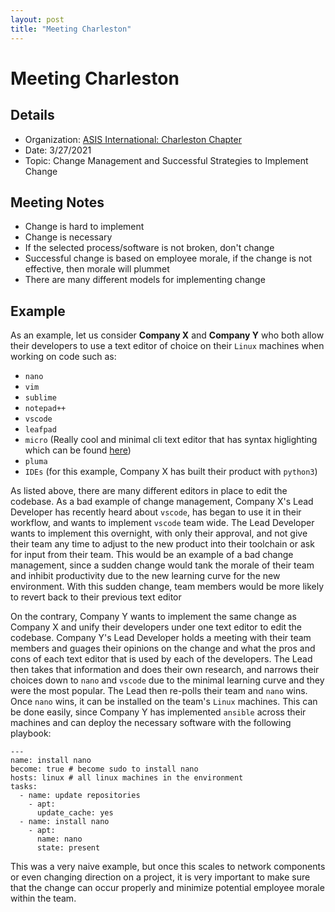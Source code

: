 ```yaml
---
layout: post
title: "Meeting Charleston"  
---
```


# Meeting Charleston

## Details

- Organization: [ASIS International: Charleston Chapter](http://charlestonasis.org/)
- Date: 3/27/2021
- Topic: Change Management and Successful Strategies to Implement Change

## Meeting Notes

- Change is hard to implement 
- Change is necessary
- If the selected process/software is not broken, don't change
- Successful change is based on employee morale, if the change is not effective, then morale will plummet
- There are many different models for implementing change

## Example

As an example, let us consider **Company X** and **Company Y** who both allow their developers to use a text editor of choice on their `Linux` machines when working on code such as:
- `nano`
- `vim`
- `sublime`
- `notepad++`
- `vscode`
- `leafpad`
- `micro` (Really cool and minimal cli text editor that has syntax higlighting which can be found [here](https://micro-editor.github.io/))
- `pluma`
- `IDEs` (for this example, Company X has built their product with `python3`)

As listed above, there are many different editors in place to edit the codebase. As a bad example of change management, Company X's Lead Developer has recently heard about `vscode`, has began to use it in their workflow, and wants to implement `vscode` team wide. The Lead Developer wants to implement this overnight, with only their approval, and not give their team any time to adjust to the new product into their toolchain or ask for input from their team. This would be an example of a bad change management, since a sudden change would tank the morale of their team and inhibit productivity due to the new learning curve for the new environment. With this sudden change, team members would be more likely to revert back to their previous text editor

On the contrary, Company Y wants to implement the same change as Company X and unify their developers under one text editor to edit the codebase. Company Y's Lead Developer holds a meeting with their team members and guages their opinions on the change and what the pros and cons of each text editor that is used by each of the developers. The Lead then takes that information and does their own research, and narrows their choices down to `nano` and `vscode` due to the minimal learning curve and they were the most popular. The Lead then re-polls their team and `nano` wins. Once `nano` wins, it can be installed on the team's `Linux` machines. This can be done easily, since Company Y has implemented `ansible` across their machines and can deploy the necessary software with the following playbook:

```
---
name: install nano
become: true # become sudo to install nano
hosts: linux # all linux machines in the environment
tasks:
  - name: update repositories
    - apt:
      update_cache: yes
  - name: install nano
    - apt:
      name: nano
      state: present
```

This was a very naive example, but once this scales to network components or even changing direction on a project, it is very important to make sure that the change can occur properly and minimize potential employee morale within the team.